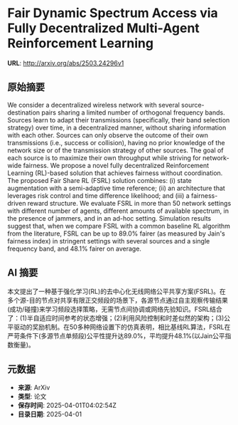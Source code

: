 # Fair Dynamic Spectrum Access via Fully Decentralized Multi-Agent Reinforcement Learning

**URL**: http://arxiv.org/abs/2503.24296v1

## 原始摘要

We consider a decentralized wireless network with several source-destination
pairs sharing a limited number of orthogonal frequency bands. Sources learn to
adapt their transmissions (specifically, their band selection strategy) over
time, in a decentralized manner, without sharing information with each other.
Sources can only observe the outcome of their own transmissions (i.e., success
or collision), having no prior knowledge of the network size or of the
transmission strategy of other sources. The goal of each source is to maximize
their own throughput while striving for network-wide fairness. We propose a
novel fully decentralized Reinforcement Learning (RL)-based solution that
achieves fairness without coordination. The proposed Fair Share RL (FSRL)
solution combines: (i) state augmentation with a semi-adaptive time reference;
(ii) an architecture that leverages risk control and time difference
likelihood; and (iii) a fairness-driven reward structure. We evaluate FSRL in
more than 50 network settings with different number of agents, different
amounts of available spectrum, in the presence of jammers, and in an ad-hoc
setting. Simulation results suggest that, when we compare FSRL with a common
baseline RL algorithm from the literature, FSRL can be up to 89.0% fairer (as
measured by Jain's fairness index) in stringent settings with several sources
and a single frequency band, and 48.1% fairer on average.


## AI 摘要

本文提出了一种基于强化学习(RL)的去中心化无线网络公平共享方案(FSRL)。在多个源-目的节点对共享有限正交频段的场景下，各源节点通过自主观察传输结果(成功/碰撞)来学习频段选择策略，无需节点间协调或网络先验知识。FSRL结合了：(1)半自适应时间参考的状态增强；(2)利用风险控制和时差似然的架构；(3)公平驱动的奖励机制。在50多种网络设置下的仿真表明，相比基线RL算法，FSRL在严苛条件下(多源节点单频段)公平性提升达89.0%，平均提升48.1%(以Jain公平指数衡量)。

## 元数据

- **来源**: ArXiv
- **类型**: 论文
- **保存时间**: 2025-04-01T04:02:54Z
- **目录日期**: 2025-04-01
